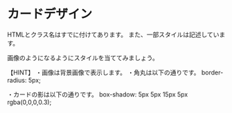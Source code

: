 # カードデザイン

HTMLとクラス名はすでに付けてあります。
また、一部スタイルは記述しています。

画像のようになるようにスタイルを当ててみましょう。

【HINT】
・画像は背景画像で表示します。
・角丸は以下の通りです。
  border-radius: 5px;
 
 ・カードの影は以下の通りです。
   box-shadow: 5px 5px 15px 5px rgba(0,0,0,0.3);
